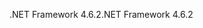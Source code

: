 <span data-ttu-id="6b13b-101">.NET Framework 4.6.2</span><span class="sxs-lookup"><span data-stu-id="6b13b-101">.NET Framework 4.6.2</span></span>